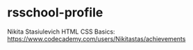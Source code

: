 # rsschool-profile
Nikita Stasiulevich
HTML CSS Basics: https://www.codecademy.com/users/Nikitastas/achievements
